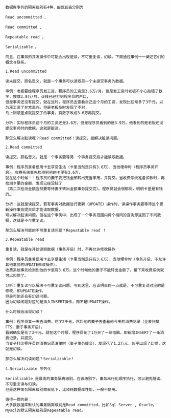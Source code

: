 

    数据库事务的隔离级别有4种，由低到高分别为
    
    Read uncommitted 、
    
    Read committed 、
    
    Repeatable read 、
    
    Serializable 。
    
    而且，在事务的并发操作中可能会出现脏读，不可重复读，幻读。下面通过事例一一阐述它们的概念与联系。

    1.Read uncommitted

    读未提交，顾名思义，就是一个事务可以读取另一个未提交事务的数据。

    事例：老板要给程序员发工资，程序员的工资是3.6万/月。但是发工资时老板不小心按错了数字，按成3.9万/月，该钱已经打到程序员的户口，
    但是事务还没有提交，就在这时，程序员去查看自己这个月的工资，发现比往常多了3千元，以为涨工资了非常高兴。但是老板及时发现了不对，
    马上回滚差点就提交了的事务，将数字改成3.6万再提交。

    分析：实际程序员这个月的工资还是3.6万，但是程序员看到的是3.9万。他看到的是老板还没提交事务时的数据。这就是脏读。

    那怎么解决脏读呢？Read committed！读提交，能解决脏读问题。

    2.Read committed

    读提交，顾名思义，就是一个事务要等另一个事务提交后才能读取数据。

    事例：程序员拿着信用卡去享受生活（卡里当然是只有3.6万），当他埋单时（程序员事务开启），收费系统事先检测到他的卡里有3.6万，
    就在这个时候！！程序员的妻子要把钱全部转出充当家用，并提交。当收费系统准备扣款时，再检测卡里的金额，发现已经没钱了
    （第二次检测金额当然要等待妻子转出金额事务提交完）。程序员就会很郁闷，明明卡里是有钱的…

    分析：这就是读提交，若有事务对数据进行更新（UPDATE）操作时，读操作事务要等待这个更新操作事务提交后才能读取数据，
    可以解决脏读问题。但在这个事例中，出现了一个事务范围内两个相同的查询却返回了不同数据，这就是不可重复读。

    那怎么解决可能的不可重复读问题？Repeatable read ！

    3.Repeatable read

    重复读，就是在开始读取数据（事务开启）时，不再允许修改操作

    事例：程序员拿着信用卡去享受生活（卡里当然是只有3.6万），当他埋单时（事务开启，不允许其他事务的UPDATE修改操作），
    收费系统事先检测到他的卡里有3.6万。这个时候他的妻子不能转出金额了。接下来收费系统就可以扣款了。

    分析：重复读可以解决不可重复读问题。写到这里，应该明白的一点就是，不可重复读对应的是修改，即UPDATE操作。
    但是可能还会有幻读问题。
    因为幻读问题对应的是插入INSERT操作，而不是UPDATE操作。

    什么时候会出现幻读？

    事例：程序员某一天去消费，花了2千元，然后他的妻子去查看他今天的消费记录（全表扫描FTS，妻子事务开启），
    看到确实是花了2千元，就在这个时候，程序员花了1万买了一部电脑，即新增INSERT了一条消费记录，并提交。
    当妻子打印程序员的消费记录清单时（妻子事务提交），发现花了1.2万元，似乎出现了幻觉，这就是幻读。

    那怎么解决幻读问题？Serializable！

    4.Serializable 序列化

    Serializable 是最高的事务隔离级别，在该级别下，事务串行化顺序执行，可以避免脏读、不可重复读与幻读。
    但是这种事务隔离级别效率低下，比较耗数据库性能，一般不使用。

    值得一提的是：
    大多数数据库默认的事务隔离级别是Read committed，比如Sql Server , Oracle。
    Mysql的默认隔离级别是Repeatable read。
